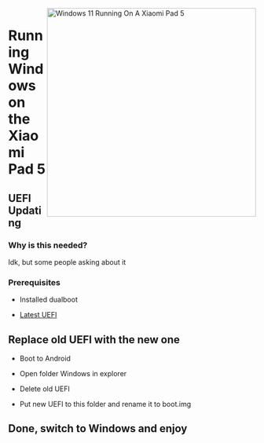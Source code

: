 <img align="right" src="https://raw.githubusercontent.com/erdilS/Port-Windows-11-Xiaomi-Pad-5/main/nabu.png" width="425" alt="Windows 11 Running On A Xiaomi Pad 5">

# Running Windows on the Xiaomi Pad 5

## UEFI Updating

### Why is this needed?

Idk, but some people asking about it 

### Prerequisites

- Installed dualboot
  
- [Latest UEFI](https://raw.githubusercontent.com/erdilS/Port-Windows-11-Xiaomi-Pad-5/main/images/xiaomi-nabu_20240115.img)

## Replace old UEFI with the new one

- Boot to Android

- Open folder Windows in explorer

- Delete old UEFI

- Put new UEFI to this folder and rename it to boot.img 

## Done, switch to Windows and enjoy 

